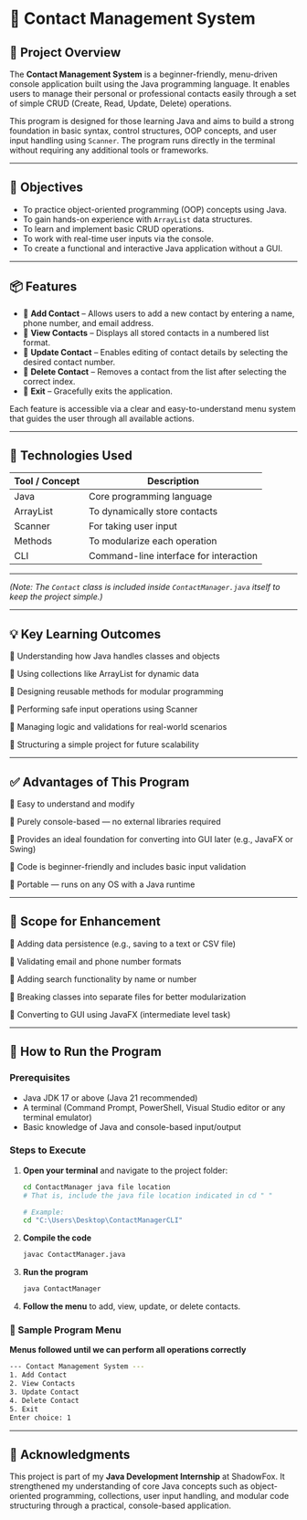 # 📇 Contact Management System

## 📝 Project Overview

The **Contact Management System** is a beginner-friendly, menu-driven console application built using the Java programming language. It enables users to manage their personal or professional contacts easily through a set of simple CRUD (Create, Read, Update, Delete) operations.

This program is designed for those learning Java and aims to build a strong foundation in basic syntax, control structures, OOP concepts, and user input handling using `Scanner`. The program runs directly in the terminal without requiring any additional tools or frameworks.

---

## 🎯 Objectives

* To practice object-oriented programming (OOP) concepts using Java.
* To gain hands-on experience with `ArrayList` data structures.
* To learn and implement basic CRUD operations.
* To work with real-time user inputs via the console.
* To create a functional and interactive Java application without a GUI.

---

## 📦 Features

* 🔹 **Add Contact** – Allows users to add a new contact by entering a name, phone number, and email address.
* 🔹 **View Contacts** – Displays all stored contacts in a numbered list format.
* 🔹 **Update Contact** – Enables editing of contact details by selecting the desired contact number.
* 🔹 **Delete Contact** – Removes a contact from the list after selecting the correct index.
* 🔹 **Exit** – Gracefully exits the application.

Each feature is accessible via a clear and easy-to-understand menu system that guides the user through all available actions.

---

## 🔧 Technologies Used

| Tool / Concept | Description                            |
| -------------- | -------------------------------------- |
| Java           | Core programming language              |
| ArrayList      | To dynamically store contacts          |
| Scanner        | For taking user input                  |
| Methods        | To modularize each operation           |
| CLI            | Command-line interface for interaction |

---

*(Note: The `Contact` class is included inside `ContactManager.java` itself to keep the project simple.)*

---

## 💡 Key Learning Outcomes

📌 Understanding how Java handles classes and objects

📌 Using collections like ArrayList for dynamic data

📌 Designing reusable methods for modular programming

📌 Performing safe input operations using Scanner

📌 Managing logic and validations for real-world scenarios

📌 Structuring a simple project for future scalability

---

## ✅ Advantages of This Program

📌 Easy to understand and modify

📌 Purely console-based — no external libraries required

📌 Provides an ideal foundation for converting into GUI later (e.g., JavaFX or Swing)

📌 Code is beginner-friendly and includes basic input validation

📌 Portable — runs on any OS with a Java runtime

---

## 🚀 Scope for Enhancement

📌 Adding data persistence (e.g., saving to a text or CSV file)

📌 Validating email and phone number formats

📌 Adding search functionality by name or number

📌 Breaking classes into separate files for better modularization

📌 Converting to GUI using JavaFX (intermediate level task)

---

## 🔨 How to Run the Program

### Prerequisites

* Java JDK 17 or above (Java 21 recommended)
* A terminal (Command Prompt, PowerShell, Visual Studio editor or any terminal emulator)
* Basic knowledge of Java and console-based input/output

### Steps to Execute

1. **Open your terminal** and navigate to the project folder:

   ```bash
   cd ContactManager java file location
   # That is, include the java file location indicated in cd " "

   # Example:
   cd "C:\Users\Desktop\ContactManagerCLI"
   ```

2. **Compile the code**

   ```bash
   javac ContactManager.java
   ```

3. **Run the program**

   ```bash
   java ContactManager
   ```

4. **Follow the menu** to add, view, update, or delete contacts.

### 📸 Sample Program Menu

**Menus followed until we can perform all operations correctly**

```bash
--- Contact Management System ---
1. Add Contact
2. View Contacts
3. Update Contact
4. Delete Contact
5. Exit
Enter choice: 1
```

---

## 🙌 Acknowledgments

This project is part of my **Java Development Internship** at ShadowFox. It strengthened my understanding of core Java concepts such as object-oriented programming, collections, user input handling, and modular code structuring through a practical, console-based application.

